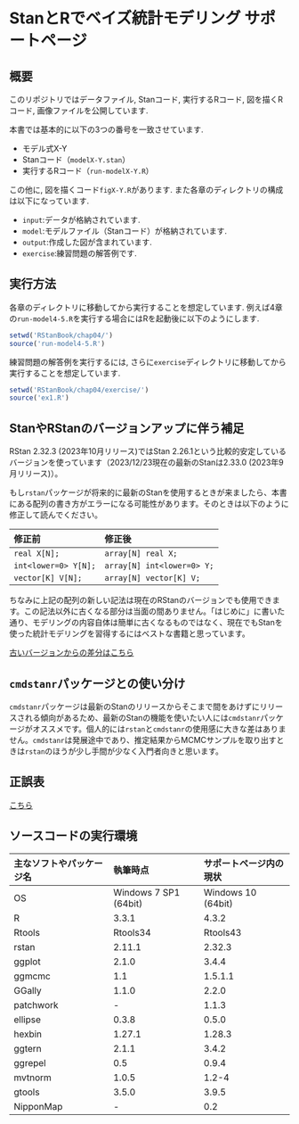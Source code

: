 # StanとRでベイズ統計モデリング サポートページ

## 概要
このリポジトリではデータファイル, Stanコード, 実行するRコード, 図を描くRコード, 画像ファイルを公開しています.

本書では基本的に以下の3つの番号を一致させています.

* モデル式X-Y
* Stanコード（`modelX-Y.stan`）
* 実行するRコード（`run-modelX-Y.R`）

この他に, 図を描くコード`figX-Y.R`があります. また各章のディレクトリの構成は以下になっています.

* `input`:データが格納されています.
* `model`:モデルファイル（Stanコード）が格納されています.
* `output`:作成した図が含まれています.
* `exercise`:練習問題の解答例です.

## 実行方法
各章のディレクトリに移動してから実行することを想定しています. 例えば4章の`run-model4-5.R`を実行する場合にはRを起動後に以下のようにします.

```r
setwd('RStanBook/chap04/')
source('run-model4-5.R')
```

練習問題の解答例を実行するには, さらに`exercise`ディレクトリに移動してから実行することを想定しています.

```r
setwd('RStanBook/chap04/exercise/')
source('ex1.R')
```

## StanやRStanのバージョンアップに伴う補足
RStan 2.32.3 (2023年10月リリース)ではStan 2.26.1という比較的安定しているバージョンを使っています（2023/12/23現在の最新のStanは2.33.0 (2023年9月リリース)）。

もし`rstan`パッケージが将来的に最新のStanを使用するときが来ましたら、本書にある配列の書き方がエラーになる可能性があります。そのときは以下のように修正して読んでください。

| 修正前 | 修正後 |
|:------------|:------------|
| `real X[N];`| `array[N] real X;` |
| `int<lower=0> Y[N];` | `array[N] int<lower=0> Y;` |
| `vector[K] V[N];`  | `array[N] vector[K] V;` |

ちなみに上記の配列の新しい記法は現在のRStanのバージョンでも使用できます。この記法以外に古くなる部分は当面の間ありません。「はじめに」に書いた通り、モデリングの内容自体は簡単に古くなるものではなく、現在でもStanを使った統計モデリングを習得するにはベストな書籍と思っています。

[古いバージョンからの差分はこちら](update.md)

## `cmdstanr`パッケージとの使い分け
`cmdstanr`パッケージは最新のStanのリリースからそこまで間をあけずにリリースされる傾向があるため、最新のStanの機能を使いたい人には`cmdstanr`パッケージがオススメです。個人的には`rstan`と`cmdstanr`の使用感に大きな差はありません。`cmdstanr`は発展途中であり、推定結果からMCMCサンプルを取り出すときは`rstan`のほうが少し手間が少なく入門者向きと思います。

## 正誤表
[こちら](errata.md)

## ソースコードの実行環境
| 主なソフトやパッケージ名 | 執筆時点 | サポートページ内の現状 |
|:-----------|:------------|:------------|
| OS | Windows 7 SP1 (64bit) | Windows 10 (64bit) |
| R | 3.3.1 | 4.3.2 |
| Rtools | Rtools34 | Rtools43 |
| rstan | 2.11.1 | 2.32.3 |
| ggplot | 2.1.0 | 3.4.4 |
| ggmcmc | 1.1 | 1.5.1.1 |
| GGally | 1.1.0 | 2.2.0 |
| patchwork | - | 1.1.3 |
| ellipse | 0.3.8 | 0.5.0 |
| hexbin | 1.27.1 | 1.28.3 |
| ggtern | 2.1.1 | 3.4.2 |
| ggrepel | 0.5 | 0.9.4 |
| mvtnorm | 1.0.5 | 1.2-4 |
| gtools | 3.5.0 | 3.9.5 |
| NipponMap | - | 0.2 |

